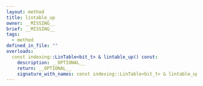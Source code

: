 ```yaml
---
layout: method
title: lintable_up
owner: __MISSING__
brief: __MISSING__
tags:
  - method
defined_in_file: ""
overloads:
  const indexing::LinTable<bit_t> & lintable_up() const:
    description: __OPTIONAL__
    return: __OPTIONAL__
    signature_with_names: const indexing::LinTable<bit_t> & lintable_up() const
---
```

